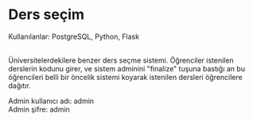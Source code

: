 # Ders seçim
Kullanılanlar: PostgreSQL, Python, Flask<br><br>

Üniversitelerdekilere benzer ders seçme sistemi. Öğrenciler istenilen derslerin kodunu girer, ve sistem adminini "finalize" tuşuna bastığı an bu öğrencileri belli bir öncelik sistemi koyarak istenilen dersleri öğrencilere dağıtır.

Admin kullanıcı adı: admin<br>
Admin şifre: admin<br>
